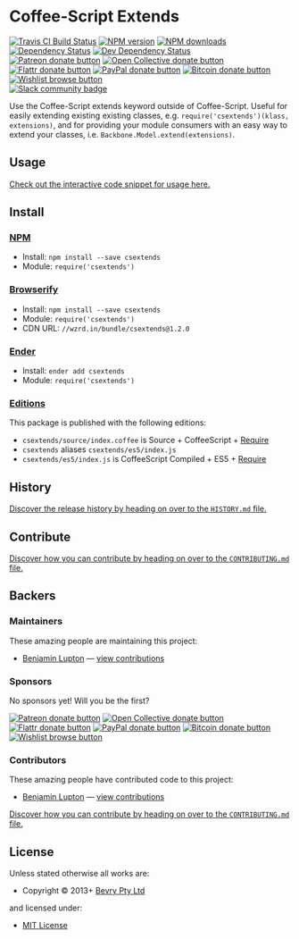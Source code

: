 <!-- TITLE/ -->

<h1>Coffee-Script Extends</h1>

<!-- /TITLE -->


<!-- BADGES/ -->

<span class="badge-travisci"><a href="http://travis-ci.org/bevry/csextends" title="Check this project's build status on TravisCI"><img src="https://img.shields.io/travis/bevry/csextends/master.svg" alt="Travis CI Build Status" /></a></span>
<span class="badge-npmversion"><a href="https://npmjs.org/package/csextends" title="View this project on NPM"><img src="https://img.shields.io/npm/v/csextends.svg" alt="NPM version" /></a></span>
<span class="badge-npmdownloads"><a href="https://npmjs.org/package/csextends" title="View this project on NPM"><img src="https://img.shields.io/npm/dm/csextends.svg" alt="NPM downloads" /></a></span>
<span class="badge-daviddm"><a href="https://david-dm.org/bevry/csextends" title="View the status of this project's dependencies on DavidDM"><img src="https://img.shields.io/david/bevry/csextends.svg" alt="Dependency Status" /></a></span>
<span class="badge-daviddmdev"><a href="https://david-dm.org/bevry/csextends#info=devDependencies" title="View the status of this project's development dependencies on DavidDM"><img src="https://img.shields.io/david/dev/bevry/csextends.svg" alt="Dev Dependency Status" /></a></span>
<br class="badge-separator" />
<span class="badge-patreon"><a href="https://patreon.com/bevry" title="Donate to this project using Patreon"><img src="https://img.shields.io/badge/patreon-donate-yellow.svg" alt="Patreon donate button" /></a></span>
<span class="badge-opencollective"><a href="https://opencollective.com/bevry" title="Donate to this project using Open Collective"><img src="https://img.shields.io/badge/open%20collective-donate-yellow.svg" alt="Open Collective donate button" /></a></span>
<span class="badge-flattr"><a href="https://flattr.com/profile/balupton" title="Donate to this project using Flattr"><img src="https://img.shields.io/badge/flattr-donate-yellow.svg" alt="Flattr donate button" /></a></span>
<span class="badge-paypal"><a href="https://bevry.me/paypal" title="Donate to this project using Paypal"><img src="https://img.shields.io/badge/paypal-donate-yellow.svg" alt="PayPal donate button" /></a></span>
<span class="badge-bitcoin"><a href="https://bevry.me/bitcoin" title="Donate once-off to this project using Bitcoin"><img src="https://img.shields.io/badge/bitcoin-donate-yellow.svg" alt="Bitcoin donate button" /></a></span>
<span class="badge-wishlist"><a href="https://bevry.me/wishlist" title="Buy an item on our wishlist for us"><img src="https://img.shields.io/badge/wishlist-donate-yellow.svg" alt="Wishlist browse button" /></a></span>
<br class="badge-separator" />
<span class="badge-slackin"><a href="https://slack.bevry.me" title="Join this project's slack community"><img src="https://slack.bevry.me/badge.svg" alt="Slack community badge" /></a></span>

<!-- /BADGES -->


<!-- DESCRIPTION/ -->

Use the Coffee-Script extends keyword outside of Coffee-Script. Useful for easily extending existing existing classes,
e.g. `require('csextends')(klass, extensions)`, and for providing your module consumers with an easy way to extend your
classes, i.e. `Backbone.Model.extend(extensions)`.

<!-- /DESCRIPTION -->

## Usage

[Check out the interactive code snippet for usage here.](http://jsfiddle.net/k9buB/)


<!-- INSTALL/ -->

<h2>Install</h2>

<a href="https://npmjs.com" title="npm is a package manager for javascript"><h3>NPM</h3></a><ul>
<li>Install: <code>npm install --save csextends</code></li>
<li>Module: <code>require('csextends')</code></li></ul>

<a href="http://browserify.org" title="Browserify lets you require('modules') in the browser by bundling up all of your dependencies"><h3>
Browserify</h3></a><ul>
<li>Install: <code>npm install --save csextends</code></li>
<li>Module: <code>require('csextends')</code></li>
<li>CDN URL: <code>//wzrd.in/bundle/csextends@1.2.0</code></li></ul>

<a href="http://enderjs.com" title="Ender is a full featured package manager for your browser"><h3>Ender</h3></a><ul>
<li>Install: <code>ender add csextends</code></li>
<li>Module: <code>require('csextends')</code></li></ul>

<h3><a href="https://github.com/bevry/editions" title="Editions are the best way to produce and consume packages you care about.">
Editions</a></h3>

<p>This package is published with the following editions:</p>

<ul><li><code>csextends/source/index.coffee</code> is Source + CoffeeScript + <a href="https://nodejs.org/dist/latest-v5.x/docs/api/modules.html" title="Node/CJS Modules">Require</a></li>
<li><code>csextends</code> aliases <code>csextends/es5/index.js</code></li>
<li><code>csextends/es5/index.js</code> is CoffeeScript Compiled + ES5 + <a href="https://nodejs.org/dist/latest-v5.x/docs/api/modules.html" title="Node/CJS Modules">Require</a></li></ul>

<!-- /INSTALL -->


<!-- HISTORY/ -->

<h2>History</h2>

<a href="https://github.com/bevry/csextends/blob/master/HISTORY.md#files">Discover the release history by heading on
over to the <code>HISTORY.md</code> file.</a>

<!-- /HISTORY -->


<!-- CONTRIBUTE/ -->

<h2>Contribute</h2>

<a href="https://github.com/bevry/csextends/blob/master/CONTRIBUTING.md#files">Discover how you can contribute by
heading on over to the <code>CONTRIBUTING.md</code> file.</a>

<!-- /CONTRIBUTE -->


<!-- BACKERS/ -->

<h2>Backers</h2>

<h3>Maintainers</h3>

These amazing people are maintaining this project:

<ul><li><a href="http://balupton.com">Benjamin Lupton</a> — <a href="https://github.com/bevry/csextends/commits?author=balupton" title="View the GitHub contributions of Benjamin Lupton on repository bevry/csextends">view contributions</a></li></ul>

<h3>Sponsors</h3>

No sponsors yet! Will you be the first?

<span class="badge-patreon"><a href="https://patreon.com/bevry" title="Donate to this project using Patreon"><img src="https://img.shields.io/badge/patreon-donate-yellow.svg" alt="Patreon donate button" /></a></span>
<span class="badge-opencollective"><a href="https://opencollective.com/bevry" title="Donate to this project using Open Collective"><img src="https://img.shields.io/badge/open%20collective-donate-yellow.svg" alt="Open Collective donate button" /></a></span>
<span class="badge-flattr"><a href="https://flattr.com/profile/balupton" title="Donate to this project using Flattr"><img src="https://img.shields.io/badge/flattr-donate-yellow.svg" alt="Flattr donate button" /></a></span>
<span class="badge-paypal"><a href="https://bevry.me/paypal" title="Donate to this project using Paypal"><img src="https://img.shields.io/badge/paypal-donate-yellow.svg" alt="PayPal donate button" /></a></span>
<span class="badge-bitcoin"><a href="https://bevry.me/bitcoin" title="Donate once-off to this project using Bitcoin"><img src="https://img.shields.io/badge/bitcoin-donate-yellow.svg" alt="Bitcoin donate button" /></a></span>
<span class="badge-wishlist"><a href="https://bevry.me/wishlist" title="Buy an item on our wishlist for us"><img src="https://img.shields.io/badge/wishlist-donate-yellow.svg" alt="Wishlist browse button" /></a></span>

<h3>Contributors</h3>

These amazing people have contributed code to this project:

<ul><li><a href="http://balupton.com">Benjamin Lupton</a> — <a href="https://github.com/bevry/csextends/commits?author=balupton" title="View the GitHub contributions of Benjamin Lupton on repository bevry/csextends">view contributions</a></li></ul>

<a href="https://github.com/bevry/csextends/blob/master/CONTRIBUTING.md#files">Discover how you can contribute by
heading on over to the <code>CONTRIBUTING.md</code> file.</a>

<!-- /BACKERS -->


<!-- LICENSE/ -->

<h2>License</h2>

Unless stated otherwise all works are:

<ul><li>Copyright &copy; 2013+ <a href="http://bevry.me">Bevry Pty Ltd</a></li></ul>

and licensed under:

<ul><li><a href="http://spdx.org/licenses/MIT.html">MIT License</a></li></ul>

<!-- /LICENSE -->
